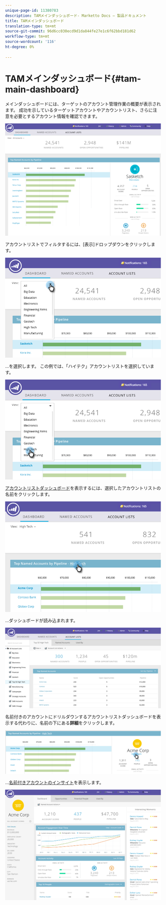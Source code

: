 ```yaml
---
unique-page-id: 11380783
description: TAMメインダッシュボード- Marketto Docs — 製品ドキュメント
title: TAMメインダッシュボード
translation-type: tm+mt
source-git-commit: 96d6cc030ecd9d1da844fe27e1c6f62bbd181d62
workflow-type: tm+mt
source-wordcount: '116'
ht-degree: 0%

---
```



# TAMメインダッシュボード{#tam-main-dashboard}

メインダッシュボードには、ターゲットのアカウント管理作業の概要が表示されます。 成功を示しているターゲットアカウントやアカウントリスト、さらに注意を必要とするアカウント情報を確認できます。

![](assets/one.png)

アカウントリストでフィルタするには、[表示]ドロップダウンをクリックします。

![](assets/two.png)

...を選択します。 この例では、「ハイテク」アカウントリストを選択しています。

![](assets/three.png)

[アカウントリストダッシュボード](/help/marketo/product-docs/target-account-management/measure/account-list-insights.md#account-list-dashboard)を表示するには、選択したアカウントリストの名前をクリックします。

![](assets/four.png)

...ダッシュボードが読み込まれます。

![](assets/five.png)

名前付きのアカウントにドリルダウンするアカウントリストダッシュボードを表示する代わりに、名前の下にある&#x200B;**詳細**&#x200B;をクリックします。

![](assets/six.png)

...[名前付きアカウントのインサイト](/help/marketo/product-docs/target-account-management/measure/named-account-insights.md)を表示します。

![](assets/seven.png)
